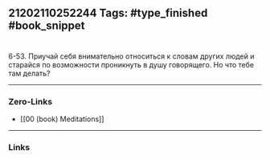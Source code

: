 21202110252244
Tags: #type_finished #book_snippet 
---
# 

 6-53. Приучай себя внимательно относиться к словам других людей и старайся по возможности проникнуть в душу говорящего. Но что тебе там делать? 

---
### Zero-Links
 - [[00 (book) Meditations]]
---
### Links
